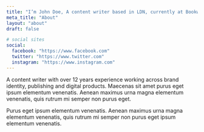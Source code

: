 ```yaml
---
title: "I’m John Doe, A content writer based in LDN, currently at Bookworm"
meta_title: "About"
layout: "about"
draft: false

# social sites
social:
  facebook: "https://www.facebook.com"
  twitter: "https://www.twitter.com"
  instagram: "https://www.instagram.com"
---
```


A content writer with over 12 years experience working across brand identity, publishing and digital products. Maecenas sit amet purus eget ipsum elementum venenatis. Aenean maximus urna magna elementum venenatis, quis rutrum mi semper non purus eget.

Purus eget ipsum elementum venenatis. Aenean maximus urna magna elementum venenatis, quis rutrum mi semper non purus eget ipsum elementum venenatis.
